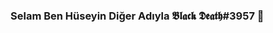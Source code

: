 ### Selam Ben Hüseyin Diğer Adıyla 𝕭𝖑𝖆𝖈𝖐 𝕯𝖊𝖆𝖙𝖍#3957 👋

<div align="center">
    <a href="https://futuree.netlify.app" title="Discord Profile"><img src="https://lanyard-profile-readme.vercel.app/api/782246367204605953></a>
</div>
